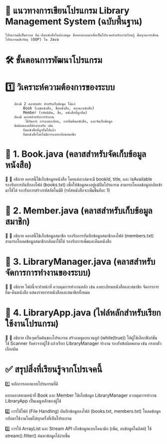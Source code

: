 # 📝 แนวทางการเขียนโปรแกรม Library Management System (ฉบับพื้นฐาน)
    โปรแกรมนี้เป็นระบบ ยืม-คืนหนังสือในห้องสมุด ซึ่งออกแบบมาเพื่อเป็นโปรเจคสำหรับการเรียนรู้ พื้นฐานการเขียนโปรแกรมเชิงวัตถุ (OOP) ใน Java

# 🛠️ ขั้นตอนการพัฒนาโปรแกรม
   # 1️⃣ วิเคราะห์ความต้องการของระบบ
        ต้องมี 2 คลาสหลัก สำหรับเก็บข้อมูล ได้แก่
            Book (เลขหนังสือ, ชื่อหนังสือ, สถานะหนังสือ)
            Member (รหัสนิสิต, ชื่อ, หนังสือที่ถูกยืม)
        ต้องมี คลาสสำหรับการทำงาน
             ใช้จัดการ การลงทะเบียน, การยืมคืนหนังสือ, และจัดเก็บข้อมูล
        ข้อผิดพลาดที่ต้องรองรับ เช่น
            ยืมหนังสือที่ถูกยืมไปแล้ว
            ยืมหนังสือโดยไม่มีการลงทะเบียนสมาชิก

# 📜 1. Book.java (คลาสสำหรับจัดเก็บข้อมูลหนังสือ)
🔹 📌 อธิบาย
คลาสนี้ใช้เก็บข้อมูลหนังสือ โดยแต่ละเล่มจะมี bookId, title, และ isAvailable
รองรับการบันทึกลงไฟล์ (books.txt) เพื่อให้ข้อมูลคงอยู่แม้ปิดโปรแกรม
สามารถโหลดข้อมูลกลับเข้ามาใช้ได้
รองรับการสร้างรหัสอัตโนมัติ (รหัสหนังสือจะเพิ่มขึ้นทีละ 1)
# 📜 2. Member.java (คลาสสำหรับเก็บข้อมูลสมาชิก)
🔹 📌 อธิบาย
คลาสนี้ใช้เก็บข้อมูลสมาชิก
รองรับการบันทึกข้อมูลสมาชิกลงไฟล์ (members.txt)
สามารถโหลดข้อมูลสมาชิกกลับมาใช้ได้
รองรับการเพิ่มและคืนหนังสือ
# 📜 3. LibraryManager.java (คลาสสำหรับจัดการการทำงานของระบบ)
🔹 📌 อธิบาย
ไฟล์นี้จะทำหน้าที่ ควบคุมการทำงานหลัก เช่น
ลงทะเบียนหนังสือและสมาชิก
จัดการการยืม-คืนหนังสือ
แสดงรายการหนังสือและสมาชิกทั้งหมด
# 📜 4. LibraryApp.java (ไฟล์หลักสำหรับเรียกใช้งานโปรแกรม)
🔹 📌 อธิบาย
เป็นจุดเริ่มต้นของโปรแกรม
สร้างเมนูแบบวนลูป (while(true)) ให้ผู้ใช้เลือกฟังก์ชัน
ใช้ Scanner รับค่าจากผู้ใช้ แล้วเรียก LibraryManager ทำงาน
รองรับข้อผิดพลาด เช่น กรอกตัวเลือกผิด

# ✅ สรุปสิ่งที่เรียนรู้จากโปรเจคนี้

1️⃣ หลักการออกแบบโปรแกรมที่ดี

แยกคลาสตามหน้าที่
Book และ Member ใช้เก็บข้อมูล
LibraryManager ควบคุมการทำงาน
LibraryApp เป็นเมนูหลักของผู้ใช้

2️⃣ การใช้ไฟล์ (File Handling)
บันทึกข้อมูลลงไฟล์ (books.txt, members.txt)
โหลดข้อมูลกลับมาใช้งานใหม่ได้ทุกครั้งที่เปิดโปรแกรม

3️⃣ การใช้ ArrayList และ Stream API
เก็บข้อมูลแบบไดนามิก (เพิ่ม, ลบข้อมูลในลิสต์)
ใช้ stream().filter() ค้นหาข้อมูลได้ง่ายขึ้น


